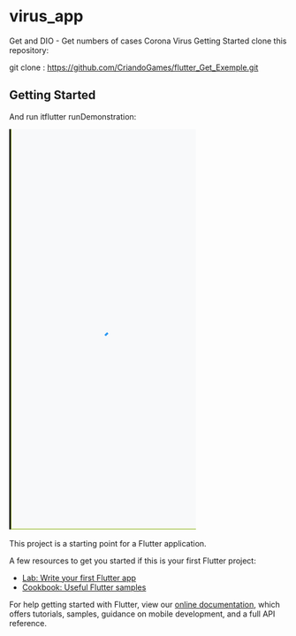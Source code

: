 # virus_app

Get and DIO - Get numbers of cases Corona Virus
Getting Started
clone this repository:

git clone :
https://github.com/CriandoGames/flutter_Get_Exemple.git
## Getting Started
And run itflutter runDemonstration:




![](Result.gif)




This project is a starting point for a Flutter application.

A few resources to get you started if this is your first Flutter project:

- [Lab: Write your first Flutter app](https://flutter.dev/docs/get-started/codelab)
- [Cookbook: Useful Flutter samples](https://flutter.dev/docs/cookbook)

For help getting started with Flutter, view our
[online documentation](https://flutter.dev/docs), which offers tutorials,
samples, guidance on mobile development, and a full API reference.

